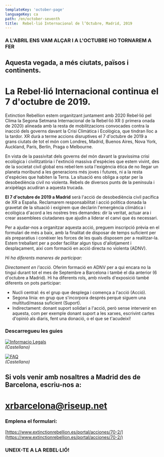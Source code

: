 ```yaml
---
templateKey: 'october-page'
languageKey: ca
path: /en/october-seventh
title:  Rebel·lió Internacional de l’Octubre, Madrid, 2019
---
```


### A L'ABRIL ENS VAM ALÇAR I A L'OCTUBRE HO TORNAREM A FER 
## Aquesta vegada, a més ciutats, països i continents.
# La Rebel·lió Internacional continua el 7 d'octubre de 2019.

Extinction Rebellion estem organitzant juntament amb 2020 Rebel·lió pel Clima la Segona Setmana Internacional de la Rebel·lió XR (i primera onada de 2020) alineada amb la resta de mobilitzacions convocades contra la inacció dels governs davant la Crisi Climàtica i Ecològica, que tindran lloc a la tardor. XR durà a terme accions disruptives el 7 d'octubre de 2019 a grans ciutats de tot el món com Londres, Madrid, Buenos Aires, Nova York, Auckland, París, Berlín, Praga o Melbourne.

En vista de la passivitat dels governs del món davant la gravíssima crisi ecològica i civilitzatòria i l'extinció massiva d'espècies que estem vivint, des de la societat civil global ens rebel·lem sota l'exigència ètica de no llegar un planeta moribund a les generacions més joves i futures, ni a la resta d'espècies que habiten la Terra. La situació ens obliga a optar per la desobediència civil no violenta. Rebels de diversos punts de la península i arxipèlags acudiran a aquesta trucada.
  
  
**El 7 d'octubre de 2019 a Madrid** serà l'acció de desobediència civil pacífica de XR a España. Reclamarem responsabilitat i acció política donada la gravetat de la situació i exigirem que declarin l'emergència climàtica i ecològica d'acord a les nostres tres demandes: dir la veritat, actuar ara i crear assemblees ciutadanes que ajudin a liderar el canvi que és necessari.

Per a ajudar-nos a organitzar aquesta acció, preguem inscripció prèvia en el formulari de més a baix, amb la finalitat de disposar de temps suficient per als preparatius i conèixer les forces de les quals disposem per a realitzar-la. Estem treballant per a poder facilitar algun tipus d'allotjament i desplaçament, així com formació en acció directa no violenta (ADNV).

*Hi ha diferents maneres de participar:*

*Directament en l'acció.* 
Oferim formació en ADNV per a qui encara no la tingui durant tot el mes de Septembre a Barcelona i també el dia anterior (6 d'octubre a Madrid). Hi ha diferents rols, amb nivells d'exposició també diferents on pots participar: 

- Nucli central: és el grup que desplega i comença a l'acció (Acció).
- Segona línia: en grup que s'incorpora després perquè siguem una multitud/massa suficient (Suport).
- Indirectament: donant suport solidari a l'acció, però sense intervenir en aquesta, com per exemple donant suport a les xarxes, escrivint cartes d'opinió als diaris, fent una donació, o el que se t'acudeixi!

### Descarregueu les guies

[![Informacio Legals](/img/events/2019-10-03-info-legales.jpeg)](/docs/2019-10-07-info-legal-ADNV-spain.pdf)  
*(Castellano)*

[![FAQ](/img/events/2019-10-03-preguntas-frequentes.jpeg)](/docs/2019-10-07-preguntas-frecuentes-ADNV-spain.pdf)  
*(Castellano)*

## Si vols venir amb nosaltres a Madrid des de Barcelona, escriu-nos a:
# [xrbarcelona@riseup.net](mailto:xrbarcelona@riseup.net)

### Emplena el formulari:
[https://www.extinctionrebellion.es/portal/acciones/70-2/](https://www.extinctionrebellion.es/portal/acciones/70-2/)
  
### UNEIX-TE A LA REBEL·LIÓ!